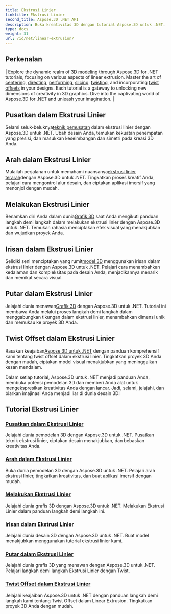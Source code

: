 ```yaml
---
title: Ekstrusi Linier
linktitle: Ekstrusi Linier
second_title: Aspose.3D .NET API
description: Buka kreativitas 3D dengan tutorial Aspose.3D untuk .NET. Kuasai teknik ekstrusi linier, sempurnakan desain, dan tingkatkan proyek Anda dengan mudah.
type: docs
weight: 31
url: /id/net/linear-extrusion/
---
```

## Perkenalan
| Explore the dynamic realm of [3D modeling](./center-in-linear-extrusion/) through Aspose.3D for .NET tutorials, focusing on various aspects of linear extrusion. Master the art of [centering](./center-in-linear-extrusion/), [directing](./direction-in-linear-extrusion/), [performing](./performing-linear-extrusion/), [slicing](./slices-in-linear-extrusion/), [twisting](./twist-in-linear-extrusion/), and incorporating [twist offsets](./twist-offset-in-linear-extrusion/) in your designs. Each tutorial is a gateway to unlocking new dimensions of creativity in 3D graphics. Dive into the captivating world of Aspose.3D for .NET and unleash your imagination. |

## Pusatkan dalam Ekstrusi Linier
 Selami seluk-beluknya[teknik pemusatan](./center-in-linear-extrusion/) dalam ekstrusi linier dengan Aspose.3D untuk .NET. Ubah desain Anda, temukan kekuatan penempatan yang presisi, dan masukkan keseimbangan dan simetri pada kreasi 3D Anda.

## Arah dalam Ekstrusi Linier
 Mulailah perjalanan untuk memahami nuansanya[ekstrusi linier terarah](./direction-in-linear-extrusion/)dengan Aspose.3D untuk .NET. Tingkatkan proses kreatif Anda, pelajari cara mengontrol alur desain, dan ciptakan aplikasi imersif yang menonjol dengan mudah.

## Melakukan Ekstrusi Linier
 Benamkan diri Anda dalam dunia[Grafik 3D](./performing-linear-extrusion/) saat Anda mengikuti panduan langkah demi langkah dalam melakukan ekstrusi linier dengan Aspose.3D untuk .NET. Temukan rahasia menciptakan efek visual yang menakjubkan dan wujudkan proyek Anda.

## Irisan dalam Ekstrusi Linier
 Selidiki seni menciptakan yang rumit[model 3D](./slices-in-linear-extrusion/) menggunakan irisan dalam ekstrusi linier dengan Aspose.3D untuk .NET. Pelajari cara menambahkan kedalaman dan kompleksitas pada desain Anda, menjadikannya menarik dan memikat secara visual.

## Putar dalam Ekstrusi Linier
 Jelajahi dunia menawan[Grafik 3D](./twist-in-linear-extrusion/) dengan Aspose.3D untuk .NET. Tutorial ini membawa Anda melalui proses langkah demi langkah dalam menggabungkan tikungan dalam ekstrusi linier, menambahkan dimensi unik dan memukau ke proyek 3D Anda.

## Twist Offset dalam Ekstrusi Linier
Rasakan keajaiban[Aspose.3D untuk .NET](./twist-offset-in-linear-extrusion/) dengan panduan komprehensif kami tentang twist offset dalam ekstrusi linier. Tingkatkan proyek 3D Anda dengan mudah, ciptakan model visual menakjubkan yang meninggalkan kesan mendalam.

Dalam setiap tutorial, Aspose.3D untuk .NET menjadi panduan Anda, membuka potensi pemodelan 3D dan memberi Anda alat untuk mengekspresikan kreativitas Anda dengan lancar. Jadi, selami, jelajahi, dan biarkan imajinasi Anda menjadi liar di dunia desain 3D!
## Tutorial Ekstrusi Linier
### [Pusatkan dalam Ekstrusi Linier](./center-in-linear-extrusion/)
Jelajahi dunia pemodelan 3D dengan Aspose.3D untuk .NET. Pusatkan teknik ekstrusi linier, ciptakan desain menakjubkan, dan bebaskan kreativitas Anda.
### [Arah dalam Ekstrusi Linier](./direction-in-linear-extrusion/)
Buka dunia pemodelan 3D dengan Aspose.3D untuk .NET. Pelajari arah ekstrusi linier, tingkatkan kreativitas, dan buat aplikasi imersif dengan mudah.
### [Melakukan Ekstrusi Linier](./performing-linear-extrusion/)
Jelajahi dunia grafis 3D dengan Aspose.3D untuk .NET. Melakukan Ekstrusi Linier dalam panduan langkah demi langkah ini.
### [Irisan dalam Ekstrusi Linier](./slices-in-linear-extrusion/)
Jelajahi dunia desain 3D dengan Aspose.3D untuk .NET. Buat model menakjubkan menggunakan tutorial ekstrusi linier kami.
### [Putar dalam Ekstrusi Linier](./twist-in-linear-extrusion/)
Jelajahi dunia grafis 3D yang menawan dengan Aspose.3D untuk .NET. Pelajari langkah demi langkah Ekstrusi Linier dengan Twist.
### [Twist Offset dalam Ekstrusi Linier](./twist-offset-in-linear-extrusion/)
Jelajahi keajaiban Aspose.3D untuk .NET dengan panduan langkah demi langkah kami tentang Twist Offset dalam Linear Extrusion. Tingkatkan proyek 3D Anda dengan mudah.